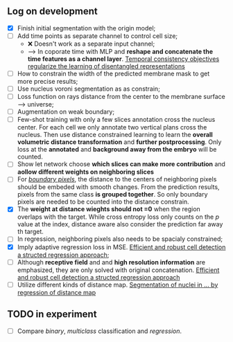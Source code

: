 ## Log on development
* [X] Finish initial segmentation with the origin model;
* [ ] Add time points as separate channel to control cell size;
    * :x: Doesn't work as a separate input channel;
    * --> In coporate time with MLP and **reshape and concatenate the time features as a channel layer**.
    [Temporal consistency objectives regularize the learning of disentangled representations](https://arxiv.org/abs/1908.11330?utm_source=feedburner&utm_medium=feed&utm_campaign=Feed%3A+arxiv%2FQSXk+%28ExcitingAds%21+cs+updates+on+arXiv.org%29)
* [ ] How to constrain the width of the predicted membrane mask to get more precise results; 
* [ ] Use nucleus voroni segmentation as as constrain;
* [ ] Loss function on rays distance from the center to the membrane surface --> universe;
* [ ] Augmentation on weak boundary;
* [ ] Few-shot training with only a few slices annotation cross the nucleus center. For each
cell we only annotate two vertical plans cross the nucleus. Then use distance constrained 
learning to learn the **overall volumetric distance transformation** and **further 
postprocessing**. Only loss at the **annotated** and **background away from the embryo** will
be counted. 
* [ ] Show let network choose **which slices can make more contribution** and **aollow different
weights on neighboring slices** 
* [ ] For <u>*boundary pixels*</u>, the distance to the centers of neighboring pixels should be
embeded with smooth changes. From the prediction results, pixels from the same class **is grouped
together**. So only boundary pixels are needed to be counted into the distance constrain.
* [x] The **weight at distance wieghts should not =0** when the region overlaps with the target.
While cross entropy loss only counts on the *p* value at the index, distance aware also consider 
the prediction far away th target. 
* [ ] In regression, neighboring pixels also needs to be spacialy constrained;
* [x] Imply adaptive regression loss in MSE. [Efficient and robust cell detection a structed 
regression approach](https://www.evernote.com/l/AoICCQ4edg5Edbyb85gHuXHpnlAlDYL_rg0/);
* [ ] Although **receptive field** and and **high resolution information** are emphasized, they
 are only solved with original concatenation.  [Efficient and robust cell detection a structed 
regression approach](https://www.evernote.com/l/AoICCQ4edg5Edbyb85gHuXHpnlAlDYL_rg0/)
* [ ] Utilize different kinds of distance map. [Segmentation of nuclei in ... by regression of 
distance map](https://www.evernote.com/l/AoLGy88mbcdGn78jHUYnsAXsRHo-klBkOf0/)

## TODO in experiment
* [ ] Compare *binary*, *multiclass* classification and *regression*. 